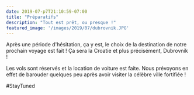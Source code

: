 ```yaml
---
date: 2019-07-p7T21:10:59-07:00
title: "Préparatifs"
description: "Tout est prêt, ou presque !"
featured_image: '/images/2019/07/dubrovnik.JPG'
---
```


Après une période d'hésitation, ça y est, le choix de la destination de notre prochain voyage est fait ! Ça sera la Croatie et plus précisément, Dubrovnik !

Les vols sont réservés et la location de voiture est faite. Nous prévoyons en effet de barouder quelques peu après avoir visiter la célèbre ville fortifiée !

#StayTuned